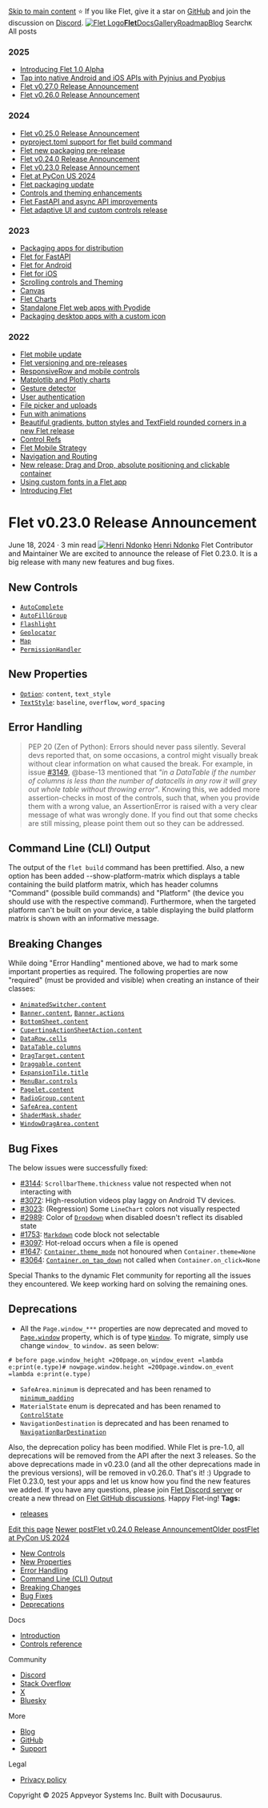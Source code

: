 [Skip to main content](https://flet.dev/blog/flet-v-0-23-release-announcement/#__docusaurus_skipToContent_fallback)
⭐️ If you like Flet, give it a star on [GitHub](https://github.com/flet-dev/flet) and join the discussion on [Discord](https://discord.gg/dzWXP8SHG8).
[![Flet Logo](https://flet.dev/img/logo.svg)**Flet**](https://flet.dev/)[Docs](https://flet.dev/docs/)[Gallery](https://flet.dev/gallery)[Roadmap](https://flet.dev/roadmap)[Blog](https://flet.dev/blog)
[](https://github.com/flet-dev/flet)
Search`K`
All posts
### 2025
  * [Introducing Flet 1.0 Alpha](https://flet.dev/blog/introducing-flet-1-0-alpha)
  * [Tap into native Android and iOS APIs with Pyjnius and Pyobjus](https://flet.dev/blog/tap-into-native-android-and-ios-apis-with-Pyjnius-and-pyobjus)
  * [Flet v0.27.0 Release Announcement](https://flet.dev/blog/flet-v-0-27-release-announcement)
  * [Flet v0.26.0 Release Announcement](https://flet.dev/blog/flet-v-0-26-release-announcement)


### 2024
  * [Flet v0.25.0 Release Announcement](https://flet.dev/blog/flet-v-0-25-release-announcement)
  * [pyproject.toml support for flet build command](https://flet.dev/blog/pyproject-toml-support-for-flet-build-command)
  * [Flet new packaging pre-release](https://flet.dev/blog/flet-new-packaging-pre-release)
  * [Flet v0.24.0 Release Announcement](https://flet.dev/blog/flet-v-0-24-release-announcement)
  * [Flet v0.23.0 Release Announcement](https://flet.dev/blog/flet-v-0-23-release-announcement)
  * [Flet at PyCon US 2024](https://flet.dev/blog/flet-at-pycon-us-2024)
  * [Flet packaging update](https://flet.dev/blog/flet-packaging-update)
  * [Controls and theming enhancements](https://flet.dev/blog/controls-and-theming-enhancements)
  * [Flet FastAPI and async API improvements](https://flet.dev/blog/flet-fastapi-and-async-api-improvements)
  * [Flet adaptive UI and custom controls release](https://flet.dev/blog/flet-adaptive-and-custom-controls)


### 2023
  * [Packaging apps for distribution](https://flet.dev/blog/packaging-apps-for-distribution)
  * [Flet for FastAPI](https://flet.dev/blog/flet-for-fastapi)
  * [Flet for Android](https://flet.dev/blog/flet-for-android)
  * [Flet for iOS](https://flet.dev/blog/flet-for-ios)
  * [Scrolling controls and Theming](https://flet.dev/blog/scrolling-controls-and-theming)
  * [Canvas](https://flet.dev/blog/canvas)
  * [Flet Charts](https://flet.dev/blog/flet-charts)
  * [Standalone Flet web apps with Pyodide](https://flet.dev/blog/standalone-flet-web-apps-with-pyodide)
  * [Packaging desktop apps with a custom icon](https://flet.dev/blog/packaging-desktop-apps-with-custom-icon)


### 2022
  * [Flet mobile update](https://flet.dev/blog/flet-mobile-update)
  * [Flet versioning and pre-releases](https://flet.dev/blog/flet-versioning-and-pre-releases)
  * [ResponsiveRow and mobile controls](https://flet.dev/blog/responsive-row-and-mobile-controls)
  * [Matplotlib and Plotly charts](https://flet.dev/blog/matplotlib-and-plotly-charts)
  * [Gesture detector](https://flet.dev/blog/gesture-detector)
  * [User authentication](https://flet.dev/blog/user-authentication)
  * [File picker and uploads](https://flet.dev/blog/file-picker-and-uploads)
  * [Fun with animations](https://flet.dev/blog/fun-with-animations)
  * [Beautiful gradients, button styles and TextField rounded corners in a new Flet release](https://flet.dev/blog/gradients-button-textfield-styles)
  * [Control Refs](https://flet.dev/blog/control-refs)
  * [Flet Mobile Strategy](https://flet.dev/blog/flet-mobile-strategy)
  * [Navigation and Routing](https://flet.dev/blog/navigation-and-routing)
  * [New release: Drag and Drop, absolute positioning and clickable container](https://flet.dev/blog/drag-and-drop-release)
  * [Using custom fonts in a Flet app](https://flet.dev/blog/using-custom-fonts-in-flet-app)
  * [Introducing Flet](https://flet.dev/blog/introducing-flet)


# Flet v0.23.0 Release Announcement
June 18, 2024 · 3 min read
[![Henri Ndonko](https://avatars.githubusercontent.com/u/98978078?v=4)](https://github.com/ndonkoHenri)
[Henri Ndonko](https://github.com/ndonkoHenri)
Flet Contributor and Maintainer
[](https://github.com/ndonkoHenri "GitHub")[](https://x.com/ndonkoHenri "X")
We are excited to announce the release of Flet 0.23.0. It is a big release with many new features and bug fixes.
## New Controls[​](https://flet.dev/blog/flet-v-0-23-release-announcement/#new-controls "Direct link to New Controls")
  * [`AutoComplete`](https://flet.dev/docs/controls/autocomplete)
  * [`AutoFillGroup`](https://flet.dev/docs/controls/autofillgroup)
  * [`Flashlight`](https://flet.dev/docs/controls/flashlight)
  * [`Geolocator`](https://flet.dev/docs/controls/geolocator)
  * [`Map`](https://flet.dev/docs/controls/map)
  * [`PermissionHandler`](https://flet.dev/docs/controls/permissionhandler)


## New Properties[​](https://flet.dev/blog/flet-v-0-23-release-announcement/#new-properties "Direct link to New Properties")
  * [`Option`](https://flet.dev/docs/controls/dropdown#dropdownoption-properties): `content`, `text_style`
  * [`TextStyle`](https://flet.dev/docs/reference/types/textstyle): `baseline`, `overflow`, `word_spacing`


## Error Handling[​](https://flet.dev/blog/flet-v-0-23-release-announcement/#error-handling "Direct link to Error Handling")
> PEP 20 (Zen of Python): Errors should never pass silently.
Several devs reported that, on some occasions, a control might visually break without clear information on what caused the break.
For example, in issue [#3149](https://github.com/flet-dev/flet/issues/3149), @base-13 mentioned that _"in a DataTable if the number of columns is less than the number of datacells in any row it will grey out whole table without throwing error"_.
Knowing this, we added more assertion-checks in most of the controls, such that, when you provide them with a wrong value, an AssertionError is raised with a very clear message of what was wrongly done.
If you find out that some checks are still missing, please point them out so they can be addressed.
## Command Line (CLI) Output[​](https://flet.dev/blog/flet-v-0-23-release-announcement/#command-line-cli-output "Direct link to Command Line \(CLI\) Output")
The output of the `flet build` command has been prettified.
Also, a new option has been added --show-platform-matrix which displays a table containing the build platform matrix, which has header columns "Command" (possible build commands) and "Platform" (the device you should use with the respective command).
Furthermore, when the targeted platform can't be built on your device, a table displaying the build platform matrix is shown with an informative message.
## Breaking Changes[​](https://flet.dev/blog/flet-v-0-23-release-announcement/#breaking-changes "Direct link to Breaking Changes")
While doing "Error Handling" mentioned above, we had to mark some important properties as required.
The following properties are now "required" (must be provided and visible) when creating an instance of their classes:
  * [`AnimatedSwitcher.content`](https://flet.dev/docs/controls/animatedswitcher#content)
  * [`Banner.content`](https://flet.dev/docs/controls/banner#content), [`Banner.actions`](https://flet.dev/docs/controls/banner#actions)
  * [`BottomSheet.content`](https://flet.dev/docs/controls/bottomsheet#content)
  * [`CupertinoActionSheetAction.content`](https://flet.dev/docs/controls/cupertinoactionsheetaction#content)
  * [`DataRow.cells`](https://flet.dev/docs/controls/datatable)
  * [`DataTable.columns`](https://flet.dev/docs/controls/datatable)
  * [`DragTarget.content`](https://flet.dev/docs/controls/dragtarget#content)
  * [`Draggable.content`](https://flet.dev/docs/controls/draggable#content)
  * [`ExpansionTile.title`](https://flet.dev/docs/controls/expansiontile#title)
  * [`MenuBar.controls`](https://flet.dev/docs/controls/menubar#controls)
  * [`Pagelet.content`](https://flet.dev/docs/controls/pagelet#content)
  * [`RadioGroup.content`](https://flet.dev/docs/controls/radio#content)
  * [`SafeArea.content`](https://flet.dev/docs/controls/safearea#content)
  * [`ShaderMask.shader`](https://flet.dev/docs/controls/shadermask#shader)
  * [`WindowDragArea.content`](https://flet.dev/docs/controls/windowdragarea#content)


## Bug Fixes[​](https://flet.dev/blog/flet-v-0-23-release-announcement/#bug-fixes "Direct link to Bug Fixes")
The below issues were successfully fixed:
  * [#3144](https://github.com/flet-dev/flet/issues/3144): `ScrollbarTheme.thickness` value not respected when not interacting with
  * [#3072](https://github.com/flet-dev/flet/issues/3072): High-resolution videos play laggy on Android TV devices.
  * [#3023](https://github.com/flet-dev/flet/issues/3023): (Regression) Some `LineChart` colors not visually respected
  * [#2989](https://github.com/flet-dev/flet/issues/2989): Color of [`Dropdown`](https://flet.dev/docs/controls/dropdown) when disabled doesn't reflect its disabled state
  * [#1753](https://github.com/flet-dev/flet/issues/1753): [`Markdown`](https://flet.dev/docs/controls/markdown) code block not selectable
  * [#3097](https://github.com/flet-dev/flet/issues/3097): Hot-reload occurs when a file is opened
  * [#1647](https://github.com/flet-dev/flet/issues/1647): [`Container.theme_mode`](https://flet.dev/docs/controls/container#theme_mode) not honoured when `Container.theme=None`
  * [#3064](https://github.com/flet-dev/flet/issues/3064): [`Container.on_tap_down`](https://flet.dev/docs/controls/container#on_tap_down) not called when `Container.on_click=None`


Special Thanks to the dynamic Flet community for reporting all the issues they encountered. We keep working hard on solving the remaining ones.
## Deprecations[​](https://flet.dev/blog/flet-v-0-23-release-announcement/#deprecations "Direct link to Deprecations")
  * All the `Page.window_***` properties are now deprecated and moved to [`Page.window`](https://flet.dev/docs/controls/page#window) property, which is of type [`Window`](https://flet.dev/docs/reference/types/window). To migrate, simply use change `window_` to `window.` as seen below:
```
# before page.window_height =200page.on_window_event =lambda e:print(e.type)# nowpage.window.height =200page.window.on_event =lambda e:print(e.type)
```

  * `SafeArea.minimum` is deprecated and has been renamed to [`minimum_padding`](https://flet.dev/docs/controls/safearea#minimum_padding)
  * `MaterialState` enum is deprecated and has been renamed to [`ControlState`](https://flet.dev/docs/reference/types/controlstate)
  * `NavigationDestination` is deprecated and has been renamed to [`NavigationBarDestination`](https://flet.dev/docs/controls/navigationbar#navigationbardestination-properties)


Also, the deprecation policy has been modified. While Flet is pre-1.0, all deprecations will be removed from the API after the next 3 releases. So the above deprecations made in v0.23.0 (and all the other deprecations made in the previous versions), will be removed in v0.26.0.
That's it! :)
Upgrade to Flet 0.23.0, test your apps and let us know how you find the new features we added. If you have any questions, please join [Flet Discord server](https://discord.gg/dzWXP8SHG8) or create a new thread on [Flet GitHub discussions](https://github.com/flet-dev/flet/discussions).
Happy Flet-ing!
**Tags:**
  * [releases](https://flet.dev/blog/tags/releases)


[Edit this page](https://github.com/flet-dev/website/edit/main/blog/2024-06-18-flet-v-0-23-release-announcement.md)
[Newer postFlet v0.24.0 Release Announcement](https://flet.dev/blog/flet-v-0-24-release-announcement)[Older postFlet at PyCon US 2024](https://flet.dev/blog/flet-at-pycon-us-2024)
  * [New Controls](https://flet.dev/blog/flet-v-0-23-release-announcement/#new-controls)
  * [New Properties](https://flet.dev/blog/flet-v-0-23-release-announcement/#new-properties)
  * [Error Handling](https://flet.dev/blog/flet-v-0-23-release-announcement/#error-handling)
  * [Command Line (CLI) Output](https://flet.dev/blog/flet-v-0-23-release-announcement/#command-line-cli-output)
  * [Breaking Changes](https://flet.dev/blog/flet-v-0-23-release-announcement/#breaking-changes)
  * [Bug Fixes](https://flet.dev/blog/flet-v-0-23-release-announcement/#bug-fixes)
  * [Deprecations](https://flet.dev/blog/flet-v-0-23-release-announcement/#deprecations)


Docs
  * [Introduction](https://flet.dev/docs)
  * [Controls reference](https://flet.dev/docs/controls)


Community
  * [Discord](https://discord.gg/dzWXP8SHG8)
  * [Stack Overflow](https://stackoverflow.com/questions/tagged/flet)
  * [X](https://x.com/fletdev)
  * [Bluesky](https://bsky.app/profile/fletdev.bsky.social)


More
  * [Blog](https://flet.dev/blog)
  * [GitHub](https://github.com/flet-dev/flet)
  * [Support](https://flet.dev/support)


Legal
  * [Privacy policy](https://flet.dev/privacy-policy)


Copyright © 2025 Appveyor Systems Inc. Built with Docusaurus.
